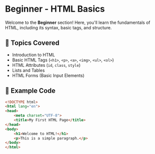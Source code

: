 # Beginner - HTML Basics

Welcome to the **Beginner** section! Here, you'll learn the fundamentals of HTML, including its syntax, basic tags, and structure.

## 📖 Topics Covered
- Introduction to HTML
- Basic HTML Tags (`<h1>`, `<p>`, `<a>`, `<img>`, `<ul>`, `<ol>`)
- HTML Attributes (`id`, `class`, `style`)
- Lists and Tables
- HTML Forms (Basic Input Elements)

## 📝 Example Code
```html
<!DOCTYPE html>
<html lang="en">
<head>
    <meta charset="UTF-8">
    <title>My First HTML Page</title>
</head>
<body>
    <h1>Welcome to HTML!</h1>
    <p>This is a simple paragraph.</p>
</body>
</html>

